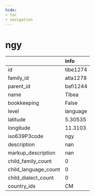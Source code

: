 ```yaml
---
hide:
- toc
- navigation
---
```

# ngy
|                      | info     |
|:---------------------|:---------|
| id                   | tibe1274 |
| family_id            | atla1278 |
| parent_id            | bafi1244 |
| name                 | Tibea    |
| bookkeeping          | False    |
| level                | language |
| latitude             | 5.30535  |
| longitude            | 11.3103  |
| iso639P3code         | ngy      |
| description          | nan      |
| markup_description   | nan      |
| child_family_count   | 0        |
| child_language_count | 0        |
| child_dialect_count  | 0        |
| country_ids          | CM       |